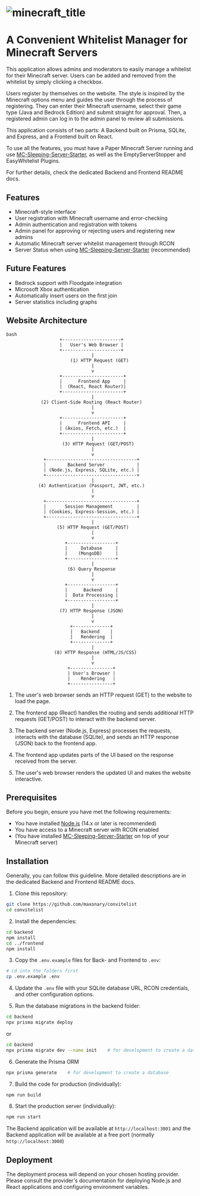 # ![minecraft_title](https://github.com/maxonary/convitelist/assets/62939182/6ba92ce8-031b-4cba-954c-16ce3adbab59)

# A Convenient Whitelist Manager for Minecraft Servers

This application allows admins and moderators to easily manage a whitelist for their Minecraft server.
Users can be added and removed from the whitelist by simply clicking a checkbox.

Users register by themselves on the website. The style is inspired by the Minecraft options menu and guides the user through the process of registering.
They can enter their Minecraft username, select their game type (Java and Bedrock Edition) and submit straight for approval.
Then, a registered admin can log in to the admin panel to review all submissions. 

This application consists of two parts: A Backend built on Prisma, SQLite, and Express, and a Frontend built on React. 

To use all the features, you must have a Paper Minecraft Server running and use [MC-Sleeping-Server-Starter](https://github.com/vincss/mcsleepingserverstarter), as well as the EmptyServerStopper and EasyWhitelist Plugins. 

For further details, check the dedicated Backend and Frontend README docs.

## Features

- Minecraft-style interface
- User registration with Minecraft username and error-checking
- Admin authentication and registration with tokens
- Admin panel for approving or rejecting users and registering new admins
- Automatic Minecraft server whitelist management through RCON
- Server Status when using [MC-Sleeping-Server-Starter](https://github.com/vincss/mcsleepingserverstarter) (recommended)

## Future Features

* Bedrock support with Floodgate integration
* Microsoft Xbox authentication
* Automatically insert users on the first join
* Server statistics including graphs

## Website Architecture
```
bash
                    +----------------------+
                    |   User's Web Browser |
                    +----------------------+
                                |
                        (1) HTTP Request (GET)
                                |
                                v
                    +-----------------------+
                    |      Frontend App     |
                    |  (React, React Router)|
                    +-----------------------+
                                |
             (2) Client-Side Routing (React Router)
                                |
                                v
                    +-----------------------+
                    |      Frontend API     |
                    | (Axios, Fetch, etc.)  |
                    +-----------------------+
                                |
                     (3) HTTP Request (GET/POST)
                                |
                                v
              +----------------------------------+
              |        Backend Server            |
              | (Node.js, Express, SQLite, etc.) |
              +----------------------------------+
                                |
            (4) Authentication (Passport, JWT, etc.)
                                |
                                v
              +----------------------------------+
              |       Session Management         |
              | (Cookies, Express-Session, etc.) |
              +----------------------------------+
                                |
                   (5) HTTP Request (GET/POST)
                                |
                                v
                      +------------------+
                      |     Database     |
                      |    (MongoDB)     |
                      +------------------+
                                |
                       (6) Query Response
                                |
                                v
                      +------------------+
                      |      Backend     |
                      |  Data Processing |
                      +------------------+
                                |
                    (7) HTTP Response (JSON)
                                |
                                v
                        +--------------+
                        |   Backend    |
                        |   Rendering  |
                        +--------------+
                                |
                  (8) HTTP Response (HTML/JS/CSS)
                                |
                                v
                       +----------------+
                       | User's Browser |
                       |    Rendering   |
                       +----------------+
```

1. The user's web browser sends an HTTP request (GET) to the website to load the page.

2. The frontend app (React) handles the routing and sends additional HTTP requests (GET/POST) to interact with the backend server.

3. The backend server (Node.js, Express) processes the requests, interacts with the database (SQLite), and sends an HTTP response (JSON) back to the frontend app.

4. The frontend app updates parts of the UI based on the response received from the server.

5. The user's web browser renders the updated UI and makes the website interactive.

## Prerequisites

Before you begin, ensure you have met the following requirements:

- You have installed [Node.js](https://nodejs.org/) (14.x or later is recommended)
- You have access to a Minecraft server with RCON enabled
- (You have installed [MC-Sleeping-Server-Starter](https://github.com/vincss/mcsleepingserverstarter) on top of your Minecraft server)

## Installation

Generally, you can follow this guideline. More detailed descriptions are in the dedicated Backend and Frontend README docs. 

1. Clone this repository:
```bash
git clone https://github.com/maxonary/convitelist
cd convitelist
```

2. Install the dependencies:
```bash
cd backend
npm install 
cd ../frontend 
npm install
```

3. Copy the `.env.example` files for Back- and Frontend to `.env`:
```bash
# cd into the folders first
cp .env.example .env
```

4. Update the `.env` file with your SQLite database URL, RCON credentials, and other configuration options.

5. Run the database migrations in the backend folder:
```bash
cd backend 
npx prisma migrate deploy
```
or
```bash
cd backend 
npx prisma migrate dev --name init    # for development to create a database
```

6. Generate the Prisma ORM
```bash 
npx prisma generate    # for development to create a database
```

7. Build the code for production (individually):
```bash
npm run build
```

8. Start the production server (individually):
```bash
npm run start
```

The Backend application will be available at `http://localhost:3001` 
and the Backend application will be available at a free port (normally `http://localhost:3000`)

## Deployment

The deployment process will depend on your chosen hosting provider. Please consult the provider's documentation for deploying Node.js and React applications and configuring environment variables.
